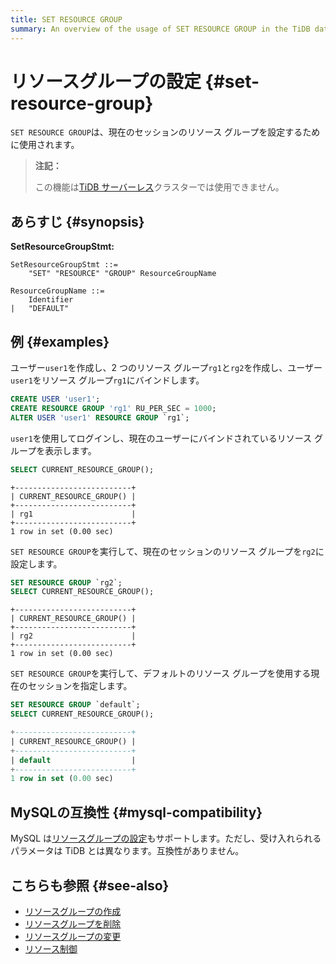 ```yaml
---
title: SET RESOURCE GROUP
summary: An overview of the usage of SET RESOURCE GROUP in the TiDB database.
---
```


# リソースグループの設定 {#set-resource-group}

`SET RESOURCE GROUP`は、現在のセッションのリソース グループを設定するために使用されます。

> **注記：**
>
> この機能は[TiDB サーバーレス](https://docs.pingcap.com/tidbcloud/select-cluster-tier#tidb-serverless)クラスターでは使用できません。

## あらすじ {#synopsis}

**SetResourceGroupStmt:**

```ebnf+diagram
SetResourceGroupStmt ::=
    "SET" "RESOURCE" "GROUP" ResourceGroupName

ResourceGroupName ::=
    Identifier
|   "DEFAULT"
```

## 例 {#examples}

ユーザー`user1`を作成し、2 つのリソース グループ`rg1`と`rg2`を作成し、ユーザー`user1`をリソース グループ`rg1`にバインドします。

```sql
CREATE USER 'user1';
CREATE RESOURCE GROUP 'rg1' RU_PER_SEC = 1000;
ALTER USER 'user1' RESOURCE GROUP `rg1`;
```

`user1`を使用してログインし、現在のユーザーにバインドされているリソース グループを表示します。

```sql
SELECT CURRENT_RESOURCE_GROUP();
```

    +--------------------------+
    | CURRENT_RESOURCE_GROUP() |
    +--------------------------+
    | rg1                      |
    +--------------------------+
    1 row in set (0.00 sec)

`SET RESOURCE GROUP`を実行して、現在のセッションのリソース グループを`rg2`に設定します。

```sql
SET RESOURCE GROUP `rg2`;
SELECT CURRENT_RESOURCE_GROUP();
```

    +--------------------------+
    | CURRENT_RESOURCE_GROUP() |
    +--------------------------+
    | rg2                      |
    +--------------------------+
    1 row in set (0.00 sec)

`SET RESOURCE GROUP`を実行して、デフォルトのリソース グループを使用する現在のセッションを指定します。

```sql
SET RESOURCE GROUP `default`;
SELECT CURRENT_RESOURCE_GROUP();
```

```sql
+--------------------------+
| CURRENT_RESOURCE_GROUP() |
+--------------------------+
| default                  |
+--------------------------+
1 row in set (0.00 sec)
```

## MySQLの互換性 {#mysql-compatibility}

MySQL は[リソースグループの設定](https://dev.mysql.com/doc/refman/8.0/en/set-resource-group.html)もサポートします。ただし、受け入れられるパラメータは TiDB とは異なります。互換性がありません。

## こちらも参照 {#see-also}

-   [リソースグループの作成](/sql-statements/sql-statement-create-resource-group.md)
-   [リソースグループを削除](/sql-statements/sql-statement-drop-resource-group.md)
-   [リソースグループの変更](/sql-statements/sql-statement-alter-resource-group.md)
-   [リソース制御](/tidb-resource-control.md)
